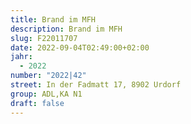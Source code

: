```yaml
---
title: Brand im MFH
description: Brand im MFH
slug: F22011707
date: 2022-09-04T02:49:00+02:00
jahr:
  - 2022
number: "2022|42"
street: In der Fadmatt 17, 8902 Urdorf
group: ADL,KA N1
draft: false
---
```

